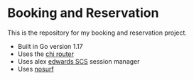 # Booking and Reservation
This is the repository for my booking and reservation project.

- Built in Go version 1.17
- Uses the [chi router](https://github.com/go-chi/chi)
- Uses alex [edwards SCS](https://github.com/alexedwards/scs/v2) session manager
- Uses [nosurf](https://github.com/justinas/nosurf)